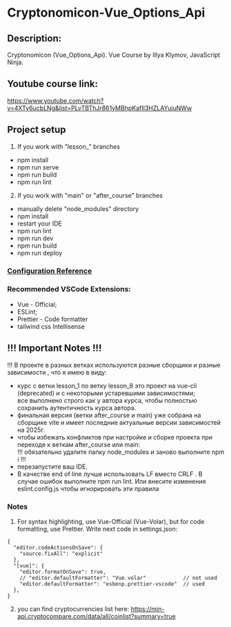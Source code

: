 # Cryptonomicon-Vue_Options_Api

## Description:

Cryptonomicon (Vue_Options_Api). Vue Course by Illya Klymov, JavaScript Ninja.

## Youtube course link:

https://www.youtube.com/watch?v=4XTy6ucbLNg&list=PLvTBThJr861yMBhpKafII3HZLAYujuNWw

## Project setup

1. If you work with "lesson\_" branches

- npm install
- npm run serve
- npm run build
- npm run lint

2. If you work with "main" or "after_course" branches

- manually delete "node_modules" directory
- npm install
- restart your IDE
- npm run lint
- npm run dev
- npm run build
- npm run deploy

### [Configuration Reference](https://cli.vuejs.org/config/)

### Recommended VSCode Extensions:

- Vue - Official;
- ESLint;
- Prettier - Code formatter
- tailwind css Intellisense

## !!! Important Notes !!!

!!! В проекте в разных ветках используются разные сборщики и разные зависимости , что я имею в виду:

- курс с ветки lesson_1 по ветку lesson_8 это проект на vue-cli (deprecated) и с некоторыми устаревшими зависимостями; <br>
  все выполнено строго как у автора курса, чтобы полностью сохранить аутентичность курса автора.
- финальная версия (ветки after_course и main) уже собрана на сборщике vite и имеет последние актуальные версии зависимостей на 2025г.
- чтобы избежать конфликтов при настройке и сборке проекта при переходе к веткам after_course или main: <br>
  !!! обязательно удалите папку node_modules и заново выполните npm i !!!
- перезапустите ваш IDE.
- В качестве end of line лучше использовать LF вместо CRLF . В случае ошибок выполните npm run lint. Или внесите изменения eslint.config.js чтобы игнорировать эти правила

### Notes

1. For syntax highlighting, use Vue-Official (Vue-Volar), but for code formatting, use Prettier.
   Write next code in settings.json:

```
{
  "editor.codeActionsOnSave": {
    "source.fixAll": "explicit"
  },
  "[vue]": {
    "editor.formatOnSave": true,
    // "editor.defaultFormatter": "Vue.volar"            // not used
    "editor.defaultFormatter": "esbenp.prettier-vscode"  // used
  },
}

```

2. you can find cryptocurrencies list here:
   https://min-api.cryptocompare.com/data/all/coinlist?summary=true
